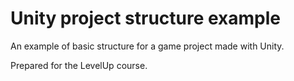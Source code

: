 # Unity project structure example

An example of basic structure for a game project made with Unity.

Prepared for the LevelUp course.
